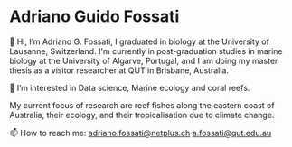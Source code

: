 # Adriano Guido Fossati

👋 Hi, I’m Adriano G. Fossati, I graduated in biology at the University of Lausanne, Switzerland. I'm currently in post-graduation studies in marine biology at the University of Algarve, Portugal, and I am doing my master thesis as a visitor researcher at QUT in Brisbane, Australia. 

👀 I’m interested in Data science, Marine ecology and coral reefs. 

My current focus of research are reef fishes along the eastern coast of Australia, their ecology, and their tropicalisation due to climate change. 

📫 How to reach me:
adriano.fossati@netplus.ch 
a.fossati@qut.edu.au

<!---
AdrianoGuidoF/AdrianoGuidoF is a ✨ special ✨ repository because its `README.md` (this file) appears on your GitHub profile.
You can click the Preview link to take a look at your changes.
--->
